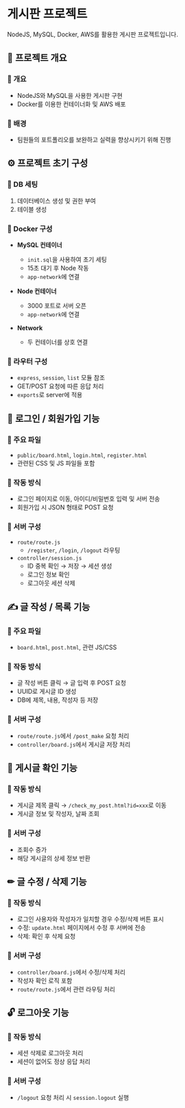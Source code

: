 # 게시판 프로젝트

NodeJS, MySQL, Docker, AWS를 활용한 게시판 프로젝트입니다.


## 📌 프로젝트 개요

### 🔹 개요
- NodeJS와 MySQL을 사용한 게시판 구현
- Docker를 이용한 컨테이너화 및 AWS 배포

### 🔹 배경
- 팀원들의 포트폴리오를 보완하고 실력을 향상시키기 위해 진행


## ⚙️ 프로젝트 초기 구성

### 🔸 DB 세팅
1. 데이터베이스 생성 및 권한 부여
2. 테이블 생성

### 🔸 Docker 구성
- **MySQL 컨테이너**
  - `init.sql`을 사용하여 초기 세팅
  - 15초 대기 후 Node 작동
  - `app-network`에 연결

- **Node 컨테이너**
  - 3000 포트로 서버 오픈
  - `app-network`에 연결

- **Network**
  - 두 컨테이너를 상호 연결

### 🔸 라우터 구성
- `express`, `session`, `list` 모듈 참조
- GET/POST 요청에 따른 응답 처리
- `exports`로 server에 적용


## 🔐 로그인 / 회원가입 기능

### 🔹 주요 파일
- `public/board.html`, `login.html`, `register.html`
- 관련된 CSS 및 JS 파일들 포함

### 🔹 작동 방식
- 로그인 페이지로 이동, 아이디/비밀번호 입력 및 서버 전송
- 회원가입 시 JSON 형태로 POST 요청

### 🔹 서버 구성
- `route/route.js`  
  - `/register`, `/login`, `/logout` 라우팅
- `controller/session.js`  
  - ID 중복 확인 → 저장 → 세션 생성
  - 로그인 정보 확인
  - 로그아웃 세션 삭제


## ✍ 글 작성 / 목록 기능

### 🔹 주요 파일
- `board.html`, `post.html`, 관련 JS/CSS

### 🔹 작동 방식
- 글 작성 버튼 클릭 → 글 입력 후 POST 요청
- UUID로 게시글 ID 생성
- DB에 제목, 내용, 작성자 등 저장

### 🔹 서버 구성
- `route/route.js`에서 `/post_make` 요청 처리
- `controller/board.js`에서 게시글 저장 처리


## 📖 게시글 확인 기능

### 🔹 작동 방식
- 게시글 제목 클릭 → `/check_my_post.html?id=xxx`로 이동
- 게시글 정보 및 작성자, 날짜 조회

### 🔹 서버 구성
- 조회수 증가
- 해당 게시글의 상세 정보 반환


## ✏ 글 수정 / 삭제 기능

### 🔹 작동 방식
- 로그인 사용자와 작성자가 일치할 경우 수정/삭제 버튼 표시
- 수정: `update.html` 페이지에서 수정 후 서버에 전송
- 삭제: 확인 후 삭제 요청

### 🔹 서버 구성
- `controller/board.js`에서 수정/삭제 처리
- 작성자 확인 로직 포함
- `route/route.js`에서 관련 라우팅 처리


## 🔓 로그아웃 기능

### 🔹 작동 방식
- 세션 삭제로 로그아웃 처리
- 세션이 없어도 정상 응답 처리

### 🔹 서버 구성
- `/logout` 요청 처리 시 `session.logout` 실행


